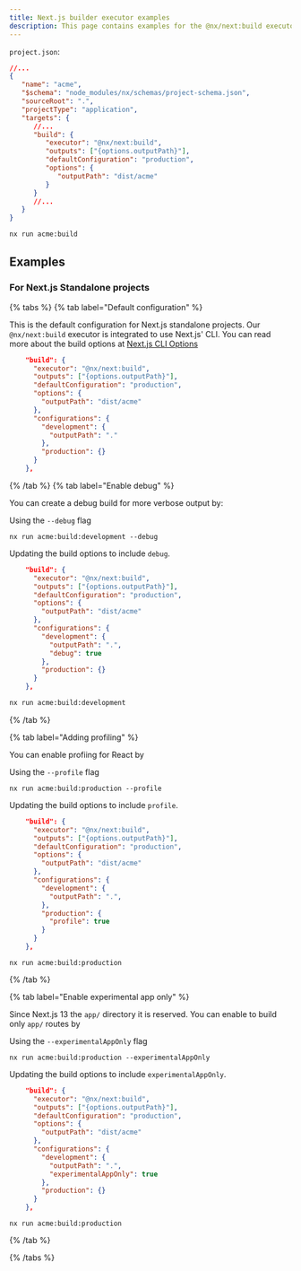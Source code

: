 ```yaml
---
title: Next.js builder executor examples
description: This page contains examples for the @nx/next:build executor.
---
```


`project.json`:

```json
//...
{
   "name": "acme",
   "$schema": "node_modules/nx/schemas/project-schema.json",
   "sourceRoot": ".",
   "projectType": "application",
   "targets": {
      //...
      "build": {
         "executor": "@nx/next:build",
         "outputs": ["{options.outputPath}"],
         "defaultConfiguration": "production",
         "options": {
            "outputPath": "dist/acme"
         }
      }
      //...
   }
}
```

```bash
nx run acme:build
```

## Examples

### For Next.js Standalone projects

{% tabs %}
{% tab label="Default configuration" %}

This is the default configuration for Next.js standalone projects. Our `@nx/next:build` executor is integrated to use Next.js' CLI. You can read more about the build options at [Next.js CLI Options](https://nextjs.org/docs/app/api-reference/next-cli)

```json
    "build": {
      "executor": "@nx/next:build",
      "outputs": ["{options.outputPath}"],
      "defaultConfiguration": "production",
      "options": {
        "outputPath": "dist/acme"
      },
      "configurations": {
        "development": {
          "outputPath": "."
        },
        "production": {}
      }
    },
```

{% /tab %}
{% tab label="Enable debug" %}

You can create a debug build for more verbose output by:

Using the `--debug` flag

```shell
nx run acme:build:development --debug
```

Updating the build options to include `debug`.

```json
    "build": {
      "executor": "@nx/next:build",
      "outputs": ["{options.outputPath}"],
      "defaultConfiguration": "production",
      "options": {
        "outputPath": "dist/acme"
      },
      "configurations": {
        "development": {
          "outputPath": ".",
          "debug": true
        },
        "production": {}
      }
    },
```

```bash
nx run acme:build:development
```

{% /tab %}

{% tab label="Adding profiling" %}

You can enable profiing for React by

Using the `--profile` flag

```shell
nx run acme:build:production --profile
```

Updating the build options to include `profile`.

```json
    "build": {
      "executor": "@nx/next:build",
      "outputs": ["{options.outputPath}"],
      "defaultConfiguration": "production",
      "options": {
        "outputPath": "dist/acme"
      },
      "configurations": {
        "development": {
          "outputPath": ".",
        },
        "production": {
          "profile": true
        }
      }
    },
```

```shell
nx run acme:build:production
```

{% /tab %}

{% tab label="Enable experimental app only" %}

Since Next.js 13 the `app/` directory it is reserved.
You can enable to build only `app/` routes by

Using the `--experimentalAppOnly` flag

```shell
nx run acme:build:production --experimentalAppOnly
```

Updating the build options to include `experimentalAppOnly`.

```json
    "build": {
      "executor": "@nx/next:build",
      "outputs": ["{options.outputPath}"],
      "defaultConfiguration": "production",
      "options": {
        "outputPath": "dist/acme"
      },
      "configurations": {
        "development": {
          "outputPath": ".",
          "experimentalAppOnly": true
        },
        "production": {}
      }
    },
```

```shell
nx run acme:build:production
```

{% /tab %}

{% /tabs %}

